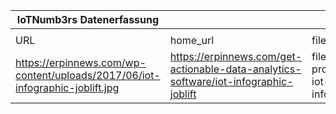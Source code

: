 |IoTNumb3rs Datenerfassung|||||||||||
| ---- | ---- | ---- | ---- | ---- | ---- | ---- | ---- | ---- | ---- | ---- |
||||||||||||
|URL|home_url|filename|device_class|device_count|market_class|market_volume|prognosis_year|publication_year|authorship_class|Dropbox folder|
|https://erpinnews.com/wp-content/uploads/2017/06/iot-infographic-joblift.jpg|https://erpinnews.com/get-actionable-data-analytics-software/iot-infographic-joblift|file4_file3_future-proofing-the-iot-infographic.jpg||||||||marielledemuth/20181118-1200|
